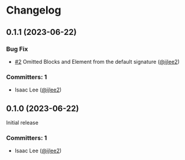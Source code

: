 # Changelog

## 0.1.1 (2023-06-22)

### Bug Fix
* [#2](https://github.com/ijlee2/ember-codemod-args-to-signature/pull/2) Omitted Blocks and Element from the default signature ([@ijlee2](https://github.com/ijlee2))

### Committers: 1
- Isaac Lee ([@ijlee2](https://github.com/ijlee2))


## 0.1.0 (2023-06-22)

Initial release

### Committers: 1
- Isaac Lee ([@ijlee2](https://github.com/ijlee2))
